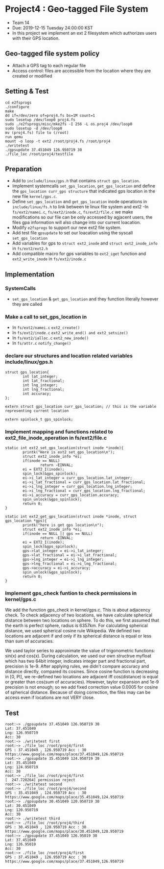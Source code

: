 # Project4 : Geo-tagged File System
- Team 14
- Due: 2019-12-15 Tuesday 24:00:00 KST
- In this project we implement an ext 2 filesystem which authorizes users with their GPS location.

## Geo-tagged file system policy
- Attach a GPS tag to each regular file
- Access control: files are accessible from the location where they are created or modified

## Setting & Test
```
cd e2fsprogs
./configure
make
dd if=/dev/zero of=proj4.fs bs=1M count=1
sudo losetup /dev/loop0 proj4.fs
sudo ./e2fsprogs/misc/mke2fs -I 256 -L os.proj4 /dev/loop0
sudo losetup -d /dev/loop0
mv (proj4.fs) file to (/root)
run qemu
mount -o loop -t ext2 /root/proj4.fs /root/proj4
./writetest
./gpsupdate 37.451049 126.950719 30
./file_loc /root/proj4/testfile
```

## Preparation
- Add to ```include/linux/gps.h``` that contains ```struct gps_location```.
- Implement systemcalls ```set_gps_location```, ```get_gps_location``` and define the ```gps_location curr_gps structure``` that indicated gps location in the new file ```kernel/gps.c```. 
- Define ```set_gps_location``` and ```get_gps_location``` inode operations in ```include/linux/fs.h``` to link between te linux file system and ext2
-In ```fs/ext2/namei.c```, ```fs/ext2/inode.c```, ```fs/ext2/file.c``` we make modifications so our file can be only accessed by agjacent users, the files gpa information will also change into our current loacation.
- Modify ```e2fsprogs``` to support our new ext2 file system.
- Add test file ```gpsupdate``` to set our loacation using the syscall ```set_gps_location```
- Add variables for gps to ```struct ext2_inode``` and ```struct ext2_inode_info``` in ```fs/ext2/ext2.h```
- Add compatible macro for gps variables to ```ext2_iget``` function and ```ext2_write_inode``` in ```fs/ext2/inode.c```

## Implementation

### SystemCalls
- ```set_gps_location``` & ```get_gps_location``` and they function literally however they are called

### Make a call to set_gps_location in
 - In ```fs/ext2/namei.c``` ```ext2_create()``` 
 - In ```fs/ext2/inode.c``` ```ext2_write_end() and ext2_setsize()  ```
 - In ```fs/ext2/ialloc.c``` ```ext2_new_inode()  ```
 - In ```fs/attr.c``` ```notify_change() ```

### declare our structures and location related variables include/linux/gps.h
```
struct gps_location{
        int lat_integer;
        int lat_fractional;
        int lng_integer;
        int lng_fractional;
        int accuracy;
};

extern struct gps_location curr_gps_location; // this is the variable representing current location

extern spinlock_t gps_spinlock;
```

### Implement mapping and functions related to ext2_file_inode_operation in fs/ext2/file.c
```
static int ext2_set_gps_location(struct inode *inode){
        printk("Here is ext2 set_gps_location\n");
        struct ext2_inode_info *ei;
        if(inode == NULL)
                return -EINVAL;
        ei = EXT2_I(inode);
        spin_lock(&gps_spinlock);
        ei->i_lat_integer = curr_gps_location.lat_integer;
        ei->i_lat_fractional = curr_gps_location.lat_fractional;
        ei->i_lng_integer = curr_gps_location.lng_integer;
        ei->i_lng_fractional = curr_gps_location.lng_fractional;
        ei->i_accuracy = curr_gps_location.accuracy;
        spin_unlock(&gps_spinlock);
        return 0;
}

static int ext2_get_gps_location(struct inode *inode, struct gps_location *gps){
        printk("here is get gps location\n");
        struct ext2_inode_info *ei;
        if(inode == NULL || gps == NULL)
                return -EINVAL;
        ei = EXT2_I(inode);
        spin_lock(&gps_spinlock);
        gps->lat_integer = ei->i_lat_integer;
        gps->lat_fractional = ei->i_lat_fractional;
        gps->lng_integer = ei->i_lng_integer;
        gps->lng_fractional = ei->i_lng_fractional;
        gps->accuracy = ei->i_accuracy;
        spin_unlock(&gps_spinlock);
        return 0;
}
```

### Implement gps_check funtion to check permissions in kernel/gps.c 

 We add the function gps_check in kernel/gps.c. This is about adjacency check. To check adjacency of two locations, we have calculate spherical distance between two locations on sphere. To do this, we first assumed that the earth is perfect sphere, radius is 6357km. For calculating spherical distance, we used spherical cosine rule Wikipedia. We defined two locations are adjacent if and only if its spherical distance is equal or less than sum of accuracies.

 We used taylor series to approximate the value of trigonometric functions: sin(x) and cos(x). During calculation, we used our own structrue myfloat which has two 64bit integer, indicates integer part and fractional part, precision is 1e-9. After applying rules, we didn't compare accuracy and distance directly, compared its cosines. Since cosine function is decreasing in [0, PI], we re-defined two locations are adjacent iff cos(distance) is equal or greater than cos(sum of accuracies). However, taylor expansion and 1e-9 precision is not enough; so we add fixed correction value 0.0005 for cosine of spherical distance. Because of doing correction, the files may can be access even if locations are not VERY close.

## Test
```
root:~> ./gpsupdate 37.451049 126.950719 30
Lat: 37.451049
Lng: 126.950719
Acc: 30
root:~> ./writetest first
root:~> ./file_loc /root/proj4/first
GPS : 37.451049 , 126.950719 Acc : 30
https://www.google.com/maps/place/37.451049,126.950719
root:~> ./gpsupdate 35.451049 124.950719 30
Lat: 35.451049
Lng: 124.950719
Acc: 30
root:~> ./file_loc /root/proj4/first       
[  247.720264] permission reject
root:~> ./writetest second                 
root:~> ./file_loc /root/proj4/second 
GPS : 35.451049 , 124.950719 Acc : 30
https://www.google.com/maps/place/35.451049,124.950719
root:~> ./gpsupdate 30.451049 120.950719 30
Lat: 30.451049
Lng: 120.950719
Acc: 30
root:~> ./writetest third
root:~> ./file_loc /root/proj4/third 
GPS : 30.451049 , 120.950719 Acc : 30
https://www.google.com/maps/place/30.451049,120.950719
root:~> ./gpsupdate 37.451049 126.95019 30 
Lat: 37.451049
Lng: 126.95019
Acc: 30
root:~> ./file_loc /root/proj4/first
GPS : 37.451049 , 126.950719 Acc : 30
https://www.google.com/maps/place/37.451049,126.950719
```


